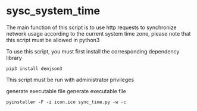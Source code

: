 # sysc_system_time

The main function of this script is to use http requests to synchronize network usage according to the current system time zone, please note that this script must be allowed in python3

To use this script, you must first install the corresponding dependency library

```
pip3 install demjson3
```

This script must be run with administrator privileges

generate executable file generate executable file

```
pyinstaller -F -i icon.ico sync_time.py -w -c
```

